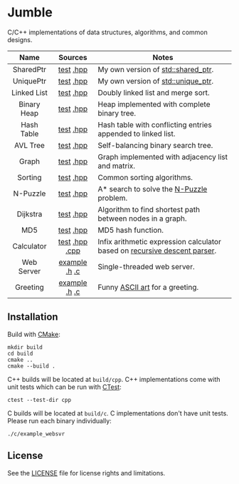 # Jumble

C/C++ implementations of data structures, algorithms, and common designs.

| Name | Sources | Notes |
|:----:|:-------:|-------|
|SharedPtr|[test](./cpp/tests/test_shared_ptr.cpp) [.hpp](./cpp/src/jumble/shared_ptr.hpp)|My own version of [std::shared_ptr](https://en.cppreference.com/w/cpp/memory/shared_ptr).|
|UniquePtr|[test](./cpp/tests/test_unique_ptr.cpp) [.hpp](./cpp/src/jumble/unique_ptr.hpp)|My own version of [std::unique_ptr](https://en.cppreference.com/w/cpp/memory/unique_ptr).|
|Linked List|[test](./cpp/tests/test_doubly_linked_list.cpp) [.hpp](./cpp/src/jumble/doubly_linked_list.hpp)|Doubly linked list and merge sort.|
|Binary Heap|[test](./cpp/tests/test_binary_heap.cpp) [.hpp](./cpp/src/jumble/binary_heap.hpp)|Heap implemented with complete binary tree.|
|Hash Table|[test](./cpp/tests/test_hash_table.cpp) [.hpp](./cpp/src/jumble/hash_table.hpp)|Hash table with conflicting entries appended to linked list.|
|AVL Tree|[test](./cpp/tests/test_avl_tree.cpp) [.hpp](./cpp/src/jumble/avl_tree.hpp)|Self-balancing binary search tree.|
|Graph|[test](./cpp/tests/test_graph.cpp) [.hpp](./cpp/src/jumble/graph.hpp)|Graph implemented with adjacency list and matrix.|
|Sorting|[test](./cpp/tests/test_sort.cpp) [.hpp](./cpp/src/jumble/sort.hpp)|Common sorting algorithms.|
|N-Puzzle|[test](./cpp/tests/test_npuzzle.cpp) [.hpp](./cpp/src/jumble/npuzzle.hpp)|A* search to solve the [N-Puzzle](https://en.wikipedia.org/wiki/15_puzzle) problem.|
|Dijkstra|[test](./cpp/tests/test_dijkstra.cpp) [.hpp](./cpp/src/jumble/dijkstra.hpp)|Algorithm to find shortest path between nodes in a graph.|
|MD5|[test](./cpp/tests/test_md5.cpp) [.hpp](./cpp/src/jumble/md5.hpp)|MD5 hash function.|
|Calculator|[test](./cpp/tests/test_calculator.cpp) [.hpp](./cpp/src/jumble/calculator.hpp) [.cpp](./cpp/src/jumble/calculator.cpp)|Infix arithmetic expression calculator based on [recursive descent parser](https://en.wikipedia.org/wiki/Recursive_descent_parser).|
|Web Server|[example](./c/examples/example_websvr.c) [.h](./c/src/jumble/websvr.h) [.c](./c/src/jumble/websvr.c)|Single-threaded web server.|
|Greeting|[example](./c/examples/example_greeting.c) [.h](./c/src/jumble/greeting.h) [.c](./c/src/jumble/greeting.c)|Funny [ASCII art](https://en.wikipedia.org/wiki/ASCII_art) for a greeting.|

## Installation

Build with [CMake](https://cmake.org/):

```
mkdir build
cd build
cmake ..
cmake --build .
```

C++ builds will be located at `build/cpp`. C++ implementations come with unit tests which can be run with [CTest](https://cmake.org/cmake/help/latest/module/CTest.html):

```
ctest --test-dir cpp
```

C builds will be located at `build/c`. C implementations don't have unit tests. Please run each binary individually:

```
./c/example_websvr
```

## License

See the [LICENSE](./LICENSE) file for license rights and limitations.
